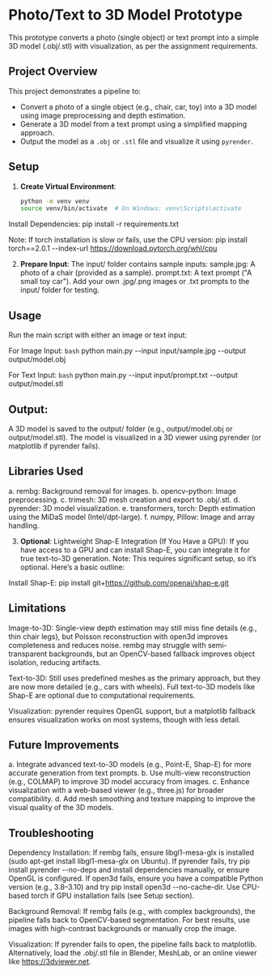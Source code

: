 # Photo/Text to 3D Model Prototype

This prototype converts a photo (single object) or text prompt into a simple 3D model (.obj/.stl) with visualization, as per the assignment requirements.

## Project Overview

This project demonstrates a pipeline to:
- Convert a photo of a single object (e.g., chair, car, toy) into a 3D model using image preprocessing and depth estimation.
- Generate a 3D model from a text prompt using a simplified mapping approach.
- Output the model as a `.obj` or `.stl` file and visualize it using `pyrender`.

## Setup

1. **Create Virtual Environment**:
   ```bash
   python -m venv venv
   source venv/bin/activate  # On Windows: venv\Scripts\activate
   
Install Dependencies:
pip install -r requirements.txt

Note: If torch installation is slow or fails, use the CPU version:
pip install torch==2.0.1 --index-url https://download.pytorch.org/whl/cpu

2. **Prepare Input**:
The input/ folder contains sample inputs:
sample.jpg: A photo of a chair (provided as a sample).
prompt.txt: A text prompt ("A small toy car").
Add your own .jpg/.png images or .txt prompts to the input/ folder for testing.

## Usage
Run the main script with either an image or text input:

For Image Input:
```bash```
python main.py --input input/sample.jpg --output output/model.obj

For Text Input:
```bash```
python main.py --input input/prompt.txt --output output/model.stl

## Output:
A 3D model is saved to the output/ folder (e.g., output/model.obj or output/model.stl).
The model is visualized in a 3D viewer using pyrender (or matplotlib if pyrender fails).

## Libraries Used
a. rembg: Background removal for images.
b. opencv-python: Image preprocessing.
c. trimesh: 3D mesh creation and export to .obj/.stl.
d. pyrender: 3D model visualization.
e. transformers, torch: Depth estimation using the MiDaS model (Intel/dpt-large).
f. numpy, Pillow: Image and array handling.

3. **Optional**: Lightweight Shap-E Integration (If You Have a GPU):
If you have access to a GPU and can install Shap-E, you can integrate it for true text-to-3D generation. Note: This requires significant setup, so it’s optional. Here’s a basic outline:

Install Shap-E:
pip install git+https://github.com/openai/shap-e.git

## Limitations
Image-to-3D:
Single-view depth estimation may still miss fine details (e.g., thin chair legs), but Poisson reconstruction with open3d improves completeness and reduces noise.
rembg may struggle with semi-transparent backgrounds, but an OpenCV-based fallback improves object isolation, reducing artifacts.

Text-to-3D:
Still uses predefined meshes as the primary approach, but they are now more detailed (e.g., cars with wheels). Full text-to-3D models like Shap-E are optional due to computational requirements.

Visualization:
pyrender requires OpenGL support, but a matplotlib fallback ensures visualization works on most systems, though with less detail.

## Future Improvements
a. Integrate advanced text-to-3D models (e.g., Point-E, Shap-E) for more accurate generation from text prompts.
b. Use multi-view reconstruction (e.g., COLMAP) to improve 3D model accuracy from images.
c. Enhance visualization with a web-based viewer (e.g., three.js) for broader compatibility.
d. Add mesh smoothing and texture mapping to improve the visual quality of the 3D models.

## Troubleshooting
Dependency Installation:
If rembg fails, ensure libgl1-mesa-glx is installed (sudo apt-get install libgl1-mesa-glx on Ubuntu).
If pyrender fails, try pip install pyrender --no-deps and install dependencies manually, or ensure OpenGL is configured.
If open3d fails, ensure you have a compatible Python version (e.g., 3.8–3.10) and try pip install open3d --no-cache-dir.
Use CPU-based torch if GPU installation fails (see Setup section).

Background Removal:
If rembg fails (e.g., with complex backgrounds), the pipeline falls back to OpenCV-based segmentation. For best results, use images with high-contrast backgrounds or manually crop the image.

Visualization:
If pyrender fails to open, the pipeline falls back to matplotlib. Alternatively, load the .obj/.stl file in Blender, MeshLab, or an online viewer like https://3dviewer.net.



